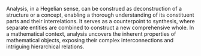 
Analysis, in a Hegelian sense, can be construed as deconstruction of a structure or a concept, enabling a thorough understanding of its constituent parts and their interrelations. It serves as a counterpoint to synthesis, where separate entities are combined to construct a new comprehensive whole. In a mathematical context, analysis uncovers the inherent properties of mathematical objects, exposing their complex interconnections and intriguing hierarchical relations.


